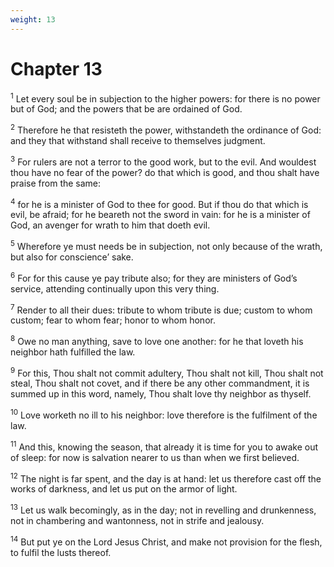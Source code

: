```yaml
---
weight: 13
---
```


# Chapter 13

<sup>1</sup> Let every soul be in subjection to the higher powers: for there is no power but of God; and the powers that be are ordained of God. 

<sup>2</sup> Therefore he that resisteth the power, withstandeth the ordinance of God: and they that withstand shall receive to themselves judgment. 

<sup>3</sup> For rulers are not a terror to the good work, but to the evil. And wouldest thou have no fear of the power? do that which is good, and thou shalt have praise from the same: 

<sup>4</sup> for he is a minister of God to thee for good. But if thou do that which is evil, be afraid; for he beareth not the sword in vain: for he is a minister of God, an avenger for wrath to him that doeth evil. 

<sup>5</sup> Wherefore ye must needs be in subjection, not only because of the wrath, but also for conscience’ sake. 

<sup>6</sup> For for this cause ye pay tribute also; for they are ministers of God’s service, attending continually upon this very thing. 

<sup>7</sup> Render to all their dues: tribute to whom tribute is due; custom to whom custom; fear to whom fear; honor to whom honor. 

<sup>8</sup> Owe no man anything, save to love one another: for he that loveth his neighbor hath fulfilled the law. 

<sup>9</sup> For this, Thou shalt not commit adultery, Thou shalt not kill, Thou shalt not steal, Thou shalt not covet, and if there be any other commandment, it is summed up in this word, namely, Thou shalt love thy neighbor as thyself. 

<sup>10</sup> Love worketh no ill to his neighbor: love therefore is the fulfilment of the law. 

<sup>11</sup> And this, knowing the season, that already it is time for you to awake out of sleep: for now is salvation nearer to us than when we first believed. 

<sup>12</sup> The night is far spent, and the day is at hand: let us therefore cast off the works of darkness, and let us put on the armor of light. 

<sup>13</sup> Let us walk becomingly, as in the day; not in revelling and drunkenness, not in chambering and wantonness, not in strife and jealousy. 

<sup>14</sup> But put ye on the Lord Jesus Christ, and make not provision for the flesh, to fulfil the lusts thereof. 


